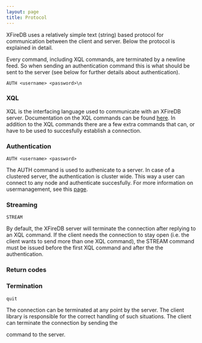 ```yaml
---
layout: page
title: Protocol
---
```


XFireDB uses a relatively simple text (string) based protocol
for communication between the client and server. Below the protocol
is explained in detail.

Every command, including XQL commands, are terminated by a newline feed. So when sending
an authentication command this is what should be sent to the server (see below for further
details about authentication).

	AUTH <username> <password>\n

### XQL
XQL is the interfacing language used to communicate with an XFireDB server. Documentation
on the XQL commands can be found [here](/xql). In addition to the XQL commands
there are a few extra commands that can, or have to be used to succesfully establish
a connection.

### Authentication
	AUTH <username> <password>
The AUTH command is used to authenicate to a server. In case of a clustered server, the authentication
is cluster wide. This way a user can connect to any node and authenticate succesfully.
For more information on usermanagement, see this [page](/cluster).

### Streaming
	STREAM
By default, the XFireDB server will terminate the connection after replying to an XQL command.
If the client needs the connection to stay open (i.e. the client wants to send more than
one XQL command), the STREAM command must be issued before the first XQL command and
after the the authentication.

### Return codes

### Termination
	quit
The connection can be terminated at any point by the server. The client
library is responsible for the correct handling of such situations. The client
can terminate the connection by sending the

command to the server.


